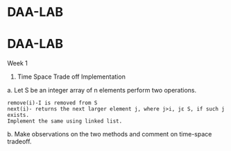# DAA-LAB
# DAA-LAB
Week 1
1. Time Space Trade off Implementation

a. Let S be an integer array of n elements perform two operations.

    remove(i)-I is removed from S
    next(i)- returns the next larger element j, where j>i, jε S, if such j exists.
    Implement the same using linked list.

b. Make observations on the two methods and comment on time-space tradeoff.
